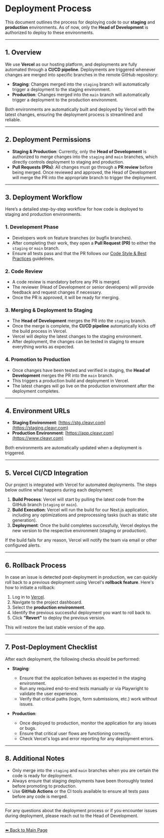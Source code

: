 # Deployment Process

This document outlines the process for deploying code to our **staging** and **production** environments. As of now, only the **Head of Development** is authorized to deploy to these environments.

---

## 1. Overview

We use **Vercel** as our hosting platform, and deployments are fully automated through a **CI/CD pipeline**. Deployments are triggered whenever changes are merged into specific branches in the remote GitHub repository:

- **Staging**: Changes merged into the `staging` branch will automatically trigger a deployment to the staging environment.
- **Production**: Changes merged into the `main` branch will automatically trigger a deployment to the production environment.

Both environments are automatically built and deployed by Vercel with the latest changes, ensuring the deployment process is streamlined and reliable.

---

## 2. Deployment Permissions

- **Staging & Production**: Currently, only the **Head of Development** is authorized to merge changes into the `staging` and `main` branches, which directly controls deployment to staging and production.
- **Pull Requests (PRs)**: All changes must go through a **PR review** before being merged. Once reviewed and approved, the Head of Development will merge the PR into the appropriate branch to trigger the deployment.

---

## 3. Deployment Workflow

Here’s a detailed step-by-step workflow for how code is deployed to staging and production environments.

### 1. Development Phase

- Developers work on feature branches (or bugfix branches).
- After completing their work, they open a **Pull Request (PR)** to either the `staging` or `main` branch.
- Ensure all tests pass and that the PR follows our [Code Style & Best Practices](5.%20Code%20Style%20&%20Best%20Practices.md) guidelines.

### 2. Code Review

- A code review is mandatory before any PR is merged.
- The reviewer (Head of Development or senior developers) will provide feedback and request changes if necessary.
- Once the PR is approved, it will be ready for merging.

### 3. Merging & Deployment to Staging

- The **Head of Development** merges the PR into the `staging` branch.
- Once the merge is complete, the **CI/CD pipeline** automatically kicks off the build process in Vercel.
- Vercel will deploy the latest changes to the staging environment.
- After deployment, the changes can be tested in staging to ensure everything works as expected.

### 4. Promotion to Production

- Once changes have been tested and verified in staging, the **Head of Development** merges the PR into the `main` branch.
- This triggers a production build and deployment in Vercel.
- The latest changes will go live on the production environment after the deployment completes.

---

## 4. Environment URLs

- **Staging Environment**: [https://stg.cleavr.com](https://staging.cleavr.com)
- **Production Environment**: [https://app.cleavr.com](https://www.cleavr.com)

Both environments are automatically updated when a deployment is triggered.

---

## 5. Vercel CI/CD Integration

Our project is integrated with Vercel for automated deployments. The steps below outline what happens during each deployment:

1. **Build Process**: Vercel will start by pulling the latest code from the GitHub branch (`staging` or `main`).
2. **Build Execution**: Vercel will run the build for our Next.js application, including any optimizations and preprocessing tasks (such as static site generation).
3. **Deployment**: Once the build completes successfully, Vercel deploys the new version to the respective environment (staging or production).

If the build fails for any reason, Vercel will notify the team via email or other configured alerts.

---

## 6. Rollback Process

In case an issue is detected post-deployment in production, we can quickly roll back to a previous deployment using Vercel's **rollback feature**. Here's how to initiate a rollback:

1. Log in to [Vercel](https://vercel.com/dashboard).
2. Navigate to the project dashboard.
3. Select the **production environment**.
4. Identify the previous successful deployment you want to roll back to.
5. Click **"Revert"** to deploy the previous version.

This will restore the last stable version of the app.

---

## 7. Post-Deployment Checklist

After each deployment, the following checks should be performed:

- **Staging**:
  - Ensure that the application behaves as expected in the staging environment.
  - Run any required end-to-end tests manually or via Playwright to validate the user experience.
  - Verify that critical paths (login, form submissions, etc.) work without issues.

- **Production**:
  - Once deployed to production, monitor the application for any issues or bugs.
  - Ensure that critical user flows are functioning correctly.
  - Check Vercel's logs and error reporting for any deployment errors.

---

## 8. Additional Notes

- Only merge into the `staging` and `main` branches when you are certain the code is ready for deployment.
- Always ensure that staging deployments have been thoroughly tested before promoting to production.
- Use **GitHub Actions** or the CI tools available to ensure all tests pass before any code is merged.

---

For any questions about the deployment process or if you encounter issues during deployment, please reach out to the Head of Development.

---

[⬅️ Back to Main Page](../New%20Developer%20Orientation%20and%20Resources.md)

